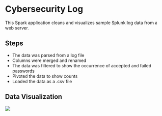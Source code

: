 # Cybersecurity Log
This Spark application cleans and visualizes sample Splunk log data from a web server.


## Steps
- The data was parsed from a log file
- Columns were merged and renamed
- The data was filtered to show the occurrence of accepted and failed passwords
- Pivoted the data to show counts 
- Loaded the data as a .csv file

## Data Visualization
![](https://github.com/smithashley/cybersecuritylog/blob/main/images/with%20chart.png)
